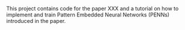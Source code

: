 This project contains code for the paper XXX and a tutorial on how to implement and train Pattern Embedded Neural Networks (PENNs) introduced in the paper.
